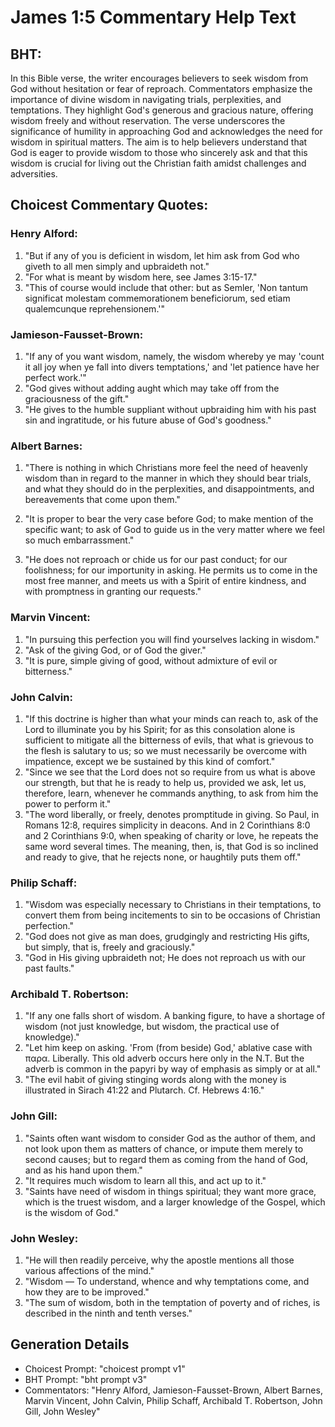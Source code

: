 # James 1:5 Commentary Help Text

## BHT:
In this Bible verse, the writer encourages believers to seek wisdom from God without hesitation or fear of reproach. Commentators emphasize the importance of divine wisdom in navigating trials, perplexities, and temptations. They highlight God's generous and gracious nature, offering wisdom freely and without reservation. The verse underscores the significance of humility in approaching God and acknowledges the need for wisdom in spiritual matters. The aim is to help believers understand that God is eager to provide wisdom to those who sincerely ask and that this wisdom is crucial for living out the Christian faith amidst challenges and adversities.

## Choicest Commentary Quotes:
### Henry Alford:
1. "But if any of you is deficient in wisdom, let him ask from God who giveth to all men simply and upbraideth not." 
2. "For what is meant by wisdom here, see James 3:15-17." 
3. "This of course would include that other: but as Semler, 'Non tantum significat molestam commemorationem beneficiorum, sed etiam qualemcunque reprehensionem.'"

### Jamieson-Fausset-Brown:
1. "If any of you want wisdom, namely, the wisdom whereby ye may 'count it all joy when ye fall into divers temptations,' and 'let patience have her perfect work.'"
2. "God gives without adding aught which may take off from the graciousness of the gift."
3. "He gives to the humble suppliant without upbraiding him with his past sin and ingratitude, or his future abuse of God's goodness."

### Albert Barnes:
1. "There is nothing in which Christians more feel the need of heavenly wisdom than in regard to the manner in which they should bear trials, and what they should do in the perplexities, and disappointments, and bereavements that come upon them." 

2. "It is proper to bear the very case before God; to make mention of the specific want; to ask of God to guide us in the very matter where we feel so much embarrassment." 

3. "He does not reproach or chide us for our past conduct; for our foolishness; for our importunity in asking. He permits us to come in the most free manner, and meets us with a Spirit of entire kindness, and with promptness in granting our requests."

### Marvin Vincent:
1. "In pursuing this perfection you will find yourselves lacking in wisdom."
2. "Ask of the giving God, or of God the giver."
3. "It is pure, simple giving of good, without admixture of evil or bitterness."

### John Calvin:
1. "If this doctrine is higher than what your minds can reach to, ask of the Lord to illuminate you by his Spirit; for as this consolation alone is sufficient to mitigate all the bitterness of evils, that what is grievous to the flesh is salutary to us; so we must necessarily be overcome with impatience, except we be sustained by this kind of comfort."
2. "Since we see that the Lord does not so require from us what is above our strength, but that he is ready to help us, provided we ask, let us, therefore, learn, whenever he commands anything, to ask from him the power to perform it."
3. "The word liberally, or freely, denotes promptitude in giving. So Paul, in Romans 12:8, requires simplicity in deacons. And in 2 Corinthians 8:0 and 2 Corinthians 9:0, when speaking of charity or love, he repeats the same word several times. The meaning, then, is, that God is so inclined and ready to give, that he rejects none, or haughtily puts them off."

### Philip Schaff:
1. "Wisdom was especially necessary to Christians in their temptations, to convert them from being incitements to sin to be occasions of Christian perfection."
2. "God does not give as man does, grudgingly and restricting His gifts, but simply, that is, freely and graciously."
3. "God in His giving upbraideth not; He does not reproach us with our past faults."

### Archibald T. Robertson:
1. "If any one falls short of wisdom. A banking figure, to have a shortage of wisdom (not just knowledge, but wisdom, the practical use of knowledge)."
2. "Let him keep on asking. 'From (from beside) God,' ablative case with παρα. Liberally. This old adverb occurs here only in the N.T. But the adverb is common in the papyri by way of emphasis as simply or at all."
3. "The evil habit of giving stinging words along with the money is illustrated in Sirach 41:22 and Plutarch. Cf. Hebrews 4:16."

### John Gill:
1. "Saints often want wisdom to consider God as the author of them, and not look upon them as matters of chance, or impute them merely to second causes; but to regard them as coming from the hand of God, and as his hand upon them."
2. "It requires much wisdom to learn all this, and act up to it."
3. "Saints have need of wisdom in things spiritual; they want more grace, which is the truest wisdom, and a larger knowledge of the Gospel, which is the wisdom of God."

### John Wesley:
1. "He will then readily perceive, why the apostle mentions all those various affections of the mind."
2. "Wisdom — To understand, whence and why temptations come, and how they are to be improved."
3. "The sum of wisdom, both in the temptation of poverty and of riches, is described in the ninth and tenth verses."


## Generation Details
- Choicest Prompt: "choicest prompt v1"
- BHT Prompt: "bht prompt v3"
- Commentators: "Henry Alford, Jamieson-Fausset-Brown, Albert Barnes, Marvin Vincent, John Calvin, Philip Schaff, Archibald T. Robertson, John Gill, John Wesley"
